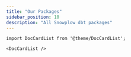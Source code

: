 ```yaml
---
title: "Our Packages"
sidebar_position: 10
description: "All Snowplow dbt packages"
---
```


```mdx-code-block
import DocCardList from '@theme/DocCardList';

<DocCardList />
```
